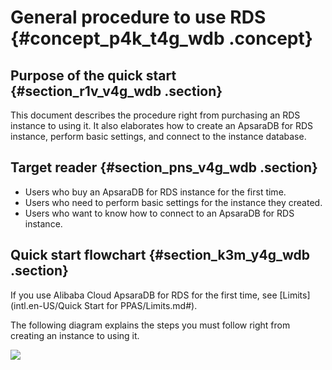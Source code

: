 # General procedure to use RDS {#concept_p4k_t4g_wdb .concept}

## Purpose of the quick start {#section_r1v_v4g_wdb .section}

This document describes the procedure right from purchasing an RDS instance to using it. It also elaborates how to create an ApsaraDB for RDS instance, perform basic settings, and connect to the instance database.

## Target reader {#section_pns_v4g_wdb .section}

-   Users who buy an ApsaraDB for RDS instance for the first time.
-   Users who need to perform basic settings for the instance they created.
-   Users who want to know how to connect to an ApsaraDB for RDS instance.

## Quick start flowchart {#section_k3m_y4g_wdb .section}

If you use Alibaba Cloud ApsaraDB for RDS for the first time, see [Limits](intl.en-US/Quick Start for PPAS/Limits.md#).

The following diagram explains the steps you must follow right from creating an instance to using it.

![](http://static-aliyun-doc.oss-cn-hangzhou.aliyuncs.com/assets/img/7857/15470851432968_en-US.png)

